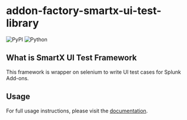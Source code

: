 # addon-factory-smartx-ui-test-library

![PyPI](https://img.shields.io/pypi/v/pytest-splunk-addon-ui-smartx)
![Python](https://img.shields.io/pypi/pyversions/pytest-splunk-addon-ui-smartx.svg)

## What is SmartX UI Test Framework

This framework is wrapper on selenium to write UI test cases for Splunk Add-ons.

## Usage

For full usage instructions, please visit the [documentation](https://splunk.github.io/pytest-splunk-addon-ui-smartx).
